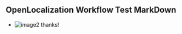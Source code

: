 ## OpenLocalization Workflow Test MarkDown
* ![image2](.\c7ef7617-a2d2-46dc-91a9-8c55cdce4a6e.png) 
thanks!